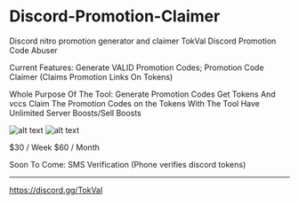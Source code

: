 # Discord-Promotion-Claimer
Discord nitro promotion generator and claimer
TokVal
Discord Promotion Code Abuser

Current Features: 
Generate VALID Promotion Codes; 
Promotion Code Claimer (Claims Promotion Links On Tokens) 

Whole Purpose Of The Tool:
Generate Promotion Codes
Get Tokens And vccs
Claim The Promotion Codes on the Tokens With The Tool
Have Unlimited Server Boosts/Sell Boosts

![alt text](https://i.imgur.com/wTQkfn6.png)
![alt text](https://i.imgur.com/jooY63w.png)

$30 / Week
$60 / Month

Soon To Come:
SMS Verification (Phone verifies discord tokens)

--------
https://discord.gg/TokVal
